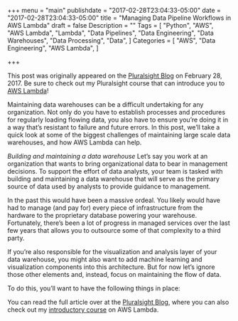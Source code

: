 +++
menu = "main"
publishdate = "2017-02-28T23:04:33-05:00"
date = "2017-02-28T23:04:33-05:00"
title = "Managing Data Pipeline Workflows in AWS Lambda"
draft = false
Description = ""
Tags = [
  "Python",
  "AWS",
  "AWS Lambda",
  "Lambda",
  "Data Pipelines",
  "Data Engineering",
  "Data Warehouses",
  "Data Processing",
  "Data",
]
Categories = [
  "AWS",
  "Data Engineering",
  "AWS Lambda",
]

+++

This post was originally appeared on the [Pluralsight Blog](https://www.pluralsight.com/blog/software-development/data-aws-lambda) on February 28, 2017. Be sure to check out my Pluralsight course that can introduce you to [AWS Lambda](https://www.pluralsight.com/courses/aws-developer-introduction-aws-lambda)!

Maintaining data warehouses can be a difficult undertaking for any organization. Not only do you have to establish processes and procedures for regularly loading flowing data, you also have to ensure you’re doing it in a way that’s resistant to failure and future errors. In this post, we’ll take a quick look at some of the biggest challenges of maintaining large scale data warehouses, and how AWS Lambda can help.<!--more-->

*Building and maintaining a data warehouse*
Let’s say you work at an organization that wants to bring organizational data to bear in management decisions. To support the effort of data analysts, your team is tasked with building and maintaining a data warehouse that will serve as the primary source of data used by analysts to provide guidance to management. 

In the past this would have been a massive ordeal. You likely would have had to manage (and pay for) every piece of infrastructure from the hardware to the proprietary database powering your warehouse. Fortunately, there’s been a lot of progress in managed services over the last few years that allows you to outsource some of that complexity to a third party. 

If you’re also responsible for the visualization and analysis layer of your data warehouse, you might also want to add machine learning and visualization components into this architecture. But for now let’s ignore those other elements and, instead, focus on maintaining the flow of data.

To do this, you’ll want to have the following things in place:

You can read the full article over at the [Pluralsight Blog](https://www.pluralsight.com/blog/software-development/data-aws-lambda), where you can also check out my [introductory course](https://www.pluralsight.com/courses/aws-developer-introduction-aws-lambda) on AWS Lambda.